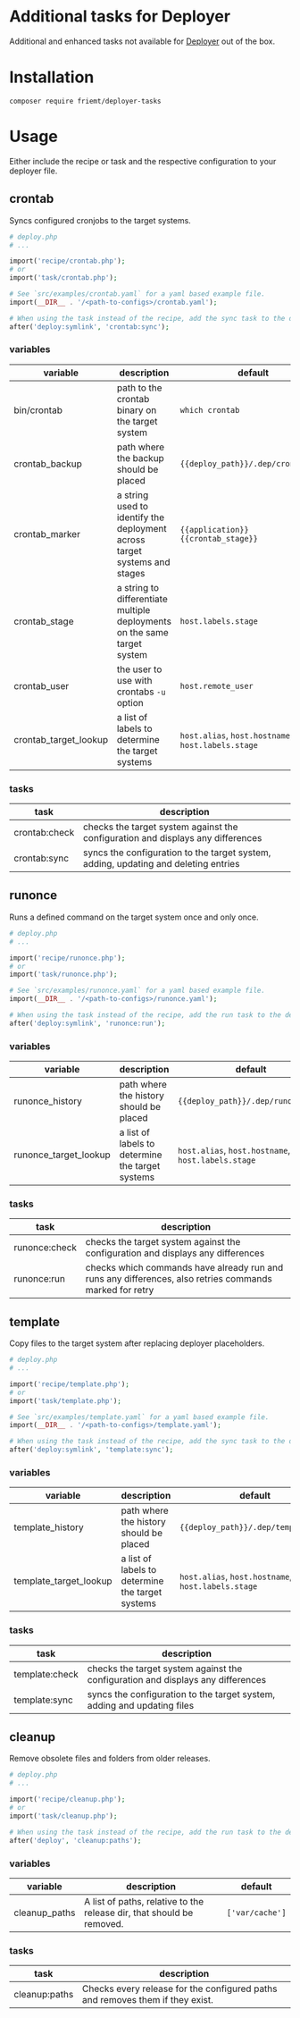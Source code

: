 # Additional tasks for Deployer

Additional and enhanced tasks not available for [Deployer](https://github.com/deployphp/deployer) out of the box.

# Installation

```shell
composer require friemt/deployer-tasks
```

# Usage

Either include the recipe or task and the respective configuration to your deployer file.

## crontab

Syncs configured cronjobs to the target systems.

```php
# deploy.php
# ...

import('recipe/crontab.php');
# or
import('task/crontab.php');

# See `src/examples/crontab.yaml` for a yaml based example file.
import(__DIR__ . '/<path-to-configs>/crontab.yaml');

# When using the task instead of the recipe, add the sync task to the deployment manually:
after('deploy:symlink', 'crontab:sync');
```

### variables

| variable              | description                                                               | default                                            |
|-----------------------|---------------------------------------------------------------------------|----------------------------------------------------|
| bin/crontab           | path to the crontab binary on the target system                           | `which crontab`                                    |
| crontab_backup        | path where the backup should be placed                                    | `{{deploy_path}}/.dep/crontab.bak`                 |
| crontab_marker        | a string used to identify the deployment across target systems and stages | `{{application}} {{crontab_stage}}`                |
| crontab_stage         | a string to differentiate multiple deployments on the same target system  | `host.labels.stage`                                |
| crontab_user          | the user to use with crontabs `-u` option                                 | `host.remote_user`                                 |
| crontab_target_lookup | a list of labels to determine the target systems                          | `host.alias`, `host.hostname`, `host.labels.stage` |

### tasks

| task          | description                                                                         |
|---------------|-------------------------------------------------------------------------------------|
| crontab:check | checks the target system against the configuration and displays any differences     |
| crontab:sync  | syncs the configuration to the target system, adding, updating and deleting entries |

## runonce

Runs a defined command on the target system once and only once.

```php
# deploy.php
# ...

import('recipe/runonce.php');
# or
import('task/runonce.php');

# See `src/examples/runonce.yaml` for a yaml based example file.
import(__DIR__ . '/<path-to-configs>/runonce.yaml');

# When using the task instead of the recipe, add the run task to the deployment manually:
after('deploy:symlink', 'runonce:run');
```

### variables

| variable              | description                                      | default                                            |
|-----------------------|--------------------------------------------------|----------------------------------------------------|
| runonce_history       | path where the history should be placed          | `{{deploy_path}}/.dep/runonce_log`                 |
| runonce_target_lookup | a list of labels to determine the target systems | `host.alias`, `host.hostname`, `host.labels.stage` |

### tasks

| task          | description                                                                                             |
|---------------|---------------------------------------------------------------------------------------------------------|
| runonce:check | checks the target system against the configuration and displays any differences                         |
| runonce:run   | checks which commands have already run and runs any differences, also retries commands marked for retry |

## template

Copy files to the target system after replacing deployer placeholders.

```php
# deploy.php
# ...

import('recipe/template.php');
# or
import('task/template.php');

# See `src/examples/template.yaml` for a yaml based example file.
import(__DIR__ . '/<path-to-configs>/template.yaml');

# When using the task instead of the recipe, add the sync task to the deployment manually:
after('deploy:symlink', 'template:sync');
```

### variables

| variable               | description                                      | default                                            |
|------------------------|--------------------------------------------------|----------------------------------------------------|
| template_history       | path where the history should be placed          | `{{deploy_path}}/.dep/template_log`                |
| template_target_lookup | a list of labels to determine the target systems | `host.alias`, `host.hostname`, `host.labels.stage` |

### tasks

| task           | description                                                                     |
|----------------|---------------------------------------------------------------------------------|
| template:check | checks the target system against the configuration and displays any differences |
| template:sync  | syncs the configuration to the target system, adding and updating files         |

## cleanup

Remove obsolete files and folders from older releases.

```php
# deploy.php
# ...

import('recipe/cleanup.php');
# or
import('task/cleanup.php');

# When using the task instead of the recipe, add the run task to the deployment manually:
after('deploy', 'cleanup:paths');
```

### variables

| variable      | description                                                           | default         |
|---------------|-----------------------------------------------------------------------|-----------------|
| cleanup_paths | A list of paths, relative to the release dir, that should be removed. | `['var/cache']` |

### tasks

| task          | description                                                                   |
|---------------|-------------------------------------------------------------------------------|
| cleanup:paths | Checks every release for the configured paths and removes them if they exist. |
